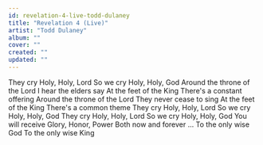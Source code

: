 ```yaml
---
id: revelation-4-live-todd-dulaney
title: "Revelation 4 (Live)"
artist: "Todd Dulaney"
album: ""
cover: ""
created: ""
updated: ""
---
```


They cry Holy, Holy, Lord
So we cry Holy, Holy, God
Around the throne of the Lord
I hear the elders say
At the feet of the King
There's a constant offering
Around the throne of the Lord
They never cease to sing
At the feet of the King
There's a common theme
They cry Holy, Holy, Lord
So we cry Holy, Holy, God
They cry Holy, Holy, Lord
So we cry Holy, Holy, God
You will receive Glory, Honor, Power
Both now and forever
...
To the only wise God
To the only wise King